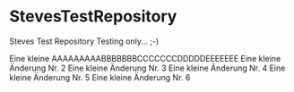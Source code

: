 # StevesTestRepository
Steves Test Repository
Testing only... ;-)


Eine kleine AAAAAAAAABBBBBBBCCCCCCCDDDDDEEEEEEE
Eine kleine Änderung Nr. 2
Eine kleine Änderung Nr. 3
Eine kleine Änderung Nr. 4 
Eine kleine Änderung Nr. 5
Eine kleine Änderung Nr. 6

